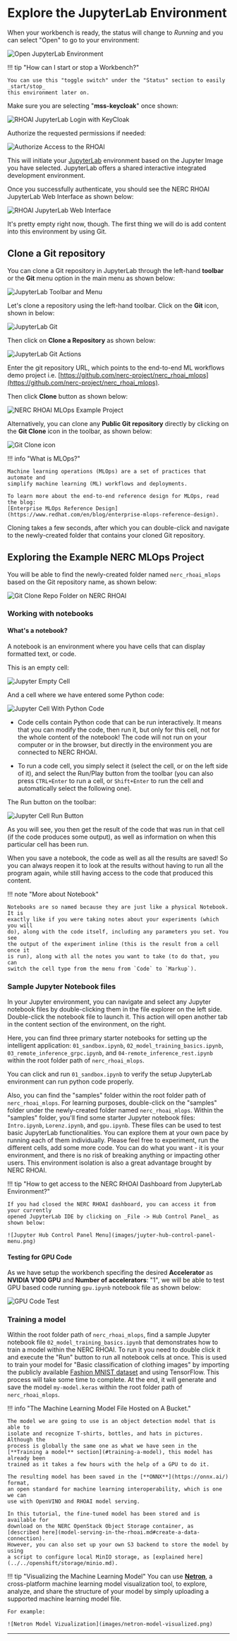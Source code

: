 # Explore the JupyterLab Environment

When your workbench is ready, the status will change to _Running_ and you can select
"Open" to go to your environment:

![Open JupyterLab Environment](images/open-tensorflow-jupyter-lab.png)

!!! tip "How can I start or stop a Workbench?"

    You can use this "toggle switch" under the "Status" section to easily _start/stop_
    this environment later on.

Make sure you are selecting "**mss-keycloak**" once shown:

![RHOAI JupyterLab Login with KeyCloak](images/rhoai-jupyterlab-login.png)

Authorize the requested permissions if needed:

![Authorize Access to the RHOAI](images/authorize-access-to-the-rhoai.png)

This will initiate your [JupyterLab](https://jupyterlab.readthedocs.io/en/stable/)
environment based on the Jupyter Image you have selected. JupyterLab offers a
shared interactive integrated development environment.

Once you successfully authenticate, you should see the NERC RHOAI JupyterLab Web
Interface as shown below:

![RHOAI JupyterLab Web Interface](images/jupyterlab_web_interface.png)

It's pretty empty right now, though. The first thing we will do is add content
into this environment by using Git.

## Clone a Git repository

You can clone a Git repository in JupyterLab through the left-hand **toolbar** or
the **Git** menu option in the main menu as shown below:

![JupyterLab Toolbar and Menu](images/jupyterlab-toolbar-main-menu.jpg)

Let's clone a repository using the left-hand toolbar. Click on the **Git** icon,
shown in below:

![JupyterLab Git](images/jupyterlab_git.png)

Then click on **Clone a Repository** as shown below:

![JupyterLab Git Actions](images/jupyterlab_git_actions.png)

Enter the git repository URL, which points to the end-to-end ML workflows demo
project i.e. [https://github.com/nerc-project/nerc_rhoai_mlops](https://github.com/nerc-project/nerc_rhoai_mlops).

Then click **Clone** button as shown below:

![NERC RHOAI MLOps Example Project](images/nerc-mlops-git-repo.png)

Alternatively, you can clone any **Public Git repository** directly by clicking
on the **Git Clone** icon in the toolbar, as shown below:

![Git Clone icon](images/jupyter-git-icon.png)

!!! info "What is MLOps?"

    Machine learning operations (MLOps) are a set of practices that automate and
    simplify machine learning (ML) workflows and deployments.

    To learn more about the end-to-end reference design for MLOps, read the blog:
    [Enterprise MLOps Reference Design](https://www.redhat.com/en/blog/enterprise-mlops-reference-design).

Cloning takes a few seconds, after which you can double-click and navigate to the
newly-created folder that contains your cloned Git repository.

## Exploring the Example NERC MLOps Project

You will be able to find the newly-created folder named `nerc_rhoai_mlops` based
on the Git repository name, as shown below:

![Git Clone Repo Folder on NERC RHOAI](images/rhoai-git-cloned-repo.png)

### Working with notebooks

#### What's a notebook?

A notebook is an environment where you have cells that can display formatted text,
or code.

This is an empty cell:

![Jupyter Empty Cell](images/jupyter-empty-cell.png)

And a cell where we have entered some Python code:

![Jupyter Cell With Python Code](images/jupyter-cell-with-code.png)

-   Code cells contain Python code that can be run interactively. It means that you
    can modify the code, then run it, but only for this cell, not for the whole
    content of the notebook! The code will not run on your computer or in the browser,
    but directly in the environment you are connected to NERC RHOAI.

-   To run a code cell, you simply select it (select the cell, or on the left side
    of it), and select the Run/Play button from the toolbar (you can also press
    `CTRL+Enter` to run a cell, or `Shift+Enter` to run the cell and automatically
    select the following one).

The Run button on the toolbar:

![Jupyter Cell Run Button](images/jupyter-run-code-button.png)

As you will see, you then get the result of the code that was run in that cell
(if the code produces some output), as well as information on when this particular
cell has been run.

When you save a notebook, the code as well as all the results are saved! So you
can always reopen it to look at the results without having to run all the program
again, while still having access to the code that produced this content.

!!! note "More about Notebook"

    Notebooks are so named because they are just like a physical Notebook. It is
    exactly like if you were taking notes about your experiments (which you will
    do), along with the code itself, including any parameters you set. You see
    the output of the experiment inline (this is the result from a cell once it
    is run), along with all the notes you want to take (to do that, you can
    switch the cell type from the menu from `Code` to `Markup`).

### Sample Jupyter Notebook files

In your Jupyter environment, you can navigate and select any Jupyter notebook
files by double-clicking them in the file explorer on the left side. Double-click
the notebook file to launch it. This action will open another tab in the content
section of the environment, on the right.

Here, you can find three primary starter notebooks for setting up the intelligent
application: `01_sandbox.ipynb`, `02_model_training_basics.ipynb`, `03_remote_inference_grpc.ipynb`,
and `04-remote_inference_rest.ipynb` within the root folder path of `nerc_rhoai_mlops`.

You can click and run `01_sandbox.ipynb` to verify the setup JupyterLab environment
can run python code properly.

Also, you can find the "samples" folder within the root folder path of `nerc_rhoai_mlops`.
For learning purposes, double-click on the "samples" folder under the newly-created
folder named `nerc_rhoai_mlops`. Within the "samples" folder, you'll find some starter
Jupyter notebook files: `Intro.ipynb`, `Lorenz.ipynb`, and `gpu.ipynb`. These files
can be used to test basic JupyterLab functionalities. You can explore them at
your own pace by running each of them individually. Please feel free to experiment,
run the different cells, add some more code. You can do what you want - it is your
environment, and there is no risk of breaking anything or impacting other users.
This environment isolation is also a great advantage brought by NERC RHOAI.

!!! tip "How to get access to the NERC RHOAI Dashboard from JupyterLab Environment?"

    If you had closed the NERC RHOAI dashboard, you can access it from your currently
    opened JupyterLab IDE by clicking on _File -> Hub Control Panel_ as shown below:

    ![Jupyter Hub Control Panel Menu](images/juyter-hub-control-panel-menu.png)

#### Testing for GPU Code

As we have setup the workbench specifing the desired **Accelerator** as
**NVIDIA V100 GPU** and **Number of accelerators**: "1", we will be able to test
GPU based code running `gpu.ipynb` notebook file as shown below:

![GPU Code Test](images/gpu-code-test.png)

### Training a model

Within the root folder path of `nerc_rhoai_mlops`, find a sample Jupyter notebook
file `02_model_training_basics.ipynb` that demonstrates how to train a model within
the NERC RHOAI. To run it you need to double click it and execute the "Run" button
to run all notebook cells at once. This is used to train your model for "Basic
classification of clothing images" by importing the publicly available
[Fashion MNIST dataset](https://github.com/zalandoresearch/fashion-mnist) and using
TensorFlow. This process will take some time to complete. At the end, it will
generate and save the model `my-model.keras` within the root folder path of
`nerc_rhoai_mlops`.

!!! info "The Machine Learning Model File Hosted on A Bucket."

    The model we are going to use is an object detection model that is able to
    isolate and recognize T-shirts, bottles, and hats in pictures. Although the
    process is globally the same one as what we have seen in the
    [**Training a model** section](#training-a-model), this model has already been
    trained as it takes a few hours with the help of a GPU to do it.

    The resulting model has been saved in the [**ONNX**](https://onnx.ai/) format,
    an open standard for machine learning interoperability, which is one we can
    use with OpenVINO and RHOAI model serving.

    In this tutorial, the fine-tuned model has been stored and is available for
    download on the NERC OpenStack Object Storage container, as
    [described here](model-serving-in-the-rhoai.md#create-a-data-connection).
    However, you can also set up your own S3 backend to store the model by using
    a script to configure local MinIO storage, as [explained here](../../openshift/storage/minio.md).

!!! tip "Visualizing the Machine Learning Model"
    You can use [**Netron**](https://netron.app/), a cross-platform machine learning
    model visualization tool, to explore, analyze, and share the structure of your
    model by simply uploading a supported machine learning model file.

    For example:

    ![Netron Model Vizualization](images/netron-model-visualized.png)

---
